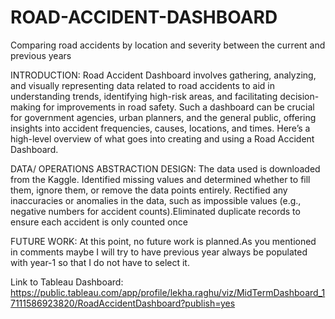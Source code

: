 # ROAD-ACCIDENT-DASHBOARD
Comparing road accidents by location and severity between the current and previous years

INTRODUCTION: Road Accident Dashboard involves gathering, analyzing, and visually representing data related to road accidents to aid in understanding trends, identifying high-risk areas, and facilitating decision-making for improvements in road safety. Such a dashboard can be crucial for government agencies, urban planners, and the general public, offering insights into accident frequencies, causes, locations, and times. Here’s a high-level overview of what goes into creating and using a Road Accident Dashboard.

DATA/ OPERATIONS ABSTRACTION DESIGN: The data used is downloaded from the Kaggle. Identified missing values and determined whether to fill them, ignore them, or remove the data points entirely.
Rectified any inaccuracies or anomalies in the data, such as impossible values (e.g., negative numbers for accident counts).Eliminated duplicate records to ensure each accident is only counted once

FUTURE WORK: At this point, no future work is planned.As you mentioned in comments maybe I will try to have previous year always be populated with year-1 so that I do not have to select it.

Link to Tableau Dashboard: https://public.tableau.com/app/profile/lekha.raghu/viz/MidTermDashboard_17111586923820/RoadAccidentDashboard?publish=yes
